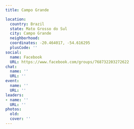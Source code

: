 ```yaml
---
title: Campo Grande

location:
  country: Brazil
  state: Mato Grosso do Sul
  city: Campo Grande
  neighborhood: 
  coordinates: -20.464017, -54.616295
  plusCode: ''
social:
  name: Facebook
  URL: https://www.facebook.com/groups/768732203272622
chat:
  name: ''
  URL: ''
event:
  name: ''
  URL: ''
leaders:
- name: ''
  URL: ''
photos:
  old: 
  cover: ''
---
```

